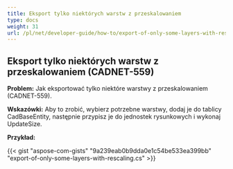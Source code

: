 ```yaml
---
title: Eksport tylko niektórych warstw z przeskalowaniem
type: docs
weight: 31
url: /pl/net/developer-guide/how-to/export-of-only-some-layers-with-rescaling/
---
```


## **Eksport tylko niektórych warstw z przeskalowaniem (CADNET-559)**

**Problem:** Jak eksportować tylko niektóre warstwy z przeskalowaniem (CADNET-559).

**Wskazówki:** Aby to zrobić, wybierz potrzebne warstwy, dodaj je do tablicy CadBaseEntity, następnie przypisz je do jednostek rysunkowych i wykonaj UpdateSize.

**Przykład:**

{{< gist "aspose-com-gists" "9a239eab0b9dda0e1c54be533ea399bb" "export-of-only-some-layers-with-rescaling.cs" >}}
